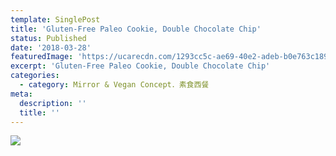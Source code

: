 ```yaml
---
template: SinglePost
title: 'Gluten-Free Paleo Cookie, Double Chocolate Chip'
status: Published
date: '2018-03-28'
featuredImage: 'https://ucarecdn.com/1293cc5c-ae69-40e2-adeb-b0e763c1891c/'
excerpt: 'Gluten-Free Paleo Cookie, Double Chocolate Chip'
categories:
  - category: Mirror & Vegan Concept．素食西餐
meta:
  description: ''
  title: ''
---
```

![](https://ucarecdn.com/1398a1e6-3c49-4980-ad07-05fdff1b0eaa/)
